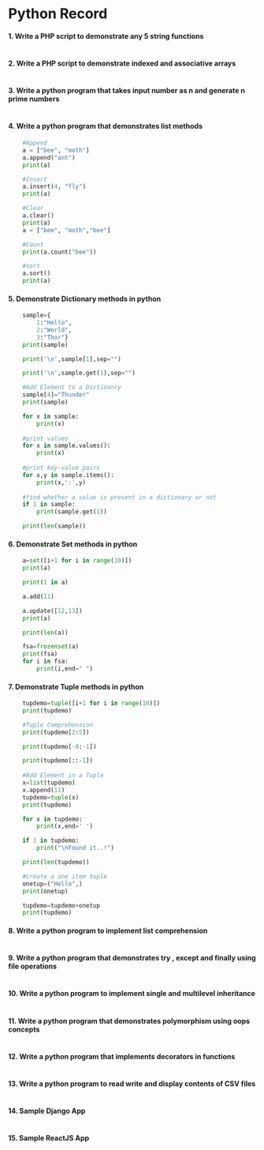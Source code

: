 # Python Record
#### 1. Write a PHP script to demonstrate any 5 string functions
```php
```
#### 2. Write a PHP script to demonstrate indexed and associative arrays
```php
```
#### 3. Write a python program that takes input number as n and generate n prime numbers
```py
```
#### 4. Write a python program that demonstrates list methods
```py
    #Append
    a = ["bee", "moth"]
    a.append("ant")
    print(a)

    #Insert
    a.insert(4, "fly")
    print(a)

    #Clear
    a.clear()
    print(a)
    a = ["bee", "moth","bee"]

    #Count
    print(a.count("bee"))

    #sort
    a.sort()
    print(a)
```
#### 5. Demonstrate Dictionary methods in python
```py
    sample={
        1:"Hello",
        2:"World",
        3:"Thor"}
    print(sample)

    print('\n',sample[1],sep="")

    print('\n',sample.get(1),sep="")

    #Add Element to a Dictioanry 
    sample[4]="Thunder"
    print(sample)

    for x in sample:
        print(x)
    
    #print values
    for x in sample.values():
        print(x)
    
    #print key-value pairs
    for x,y in sample.items():
        print(x,':',y)
    
    #find whether a value is present in a dictionary or not
    if 1 in sample:
        print(sample.get(1))

    print(len(sample))
```
#### 6. Demonstrate Set methods in python
```py
    a=set([i+1 for i in range(10)])
    print(a)

    print(1 in a)

    a.add(11)

    a.update([12,13])
    print(a)

    print(len(a))

    fsa=frozenset(a)
    print(fsa)
    for i in fsa:
        print(i,end=" ")
```
#### 7. Demonstrate Tuple methods in python
```py
    tupdemo=tuple([i+1 for i in range(10)])
    print(tupdemo)

    #Tuple Comprehension
    print(tupdemo[2:5])

    print(tupdemo[-8:-1])

    print(tupdemo[::-1])
    
    #Add Element in a Tuple
    x=list(tupdemo)
    x.append(11)
    tupdemo=tuple(x)
    print(tupdemo)

    for x in tupdemo:
        print(x,end=' ')

    if 1 in tupdemo:
        print("\nFound it..!")

    print(len(tupdemo))

    #create a one item tuple
    onetup=("Hello",)
    print(onetup)

    tupdemo=tupdemo+onetup
    print(tupdemo)
```
#### 8. Write a python program to implement list comprehension
```py
```
#### 9. Write a python program that demonstrates try , except and finally using file operations
```py
```
#### 10. Write a python program to implement single and multilevel inheritance
```py
```
#### 11. Write a python program that demonstrates polymorphism using oops concepts
```py
```
#### 12. Write a python program that implements decorators in functions
```py
```
#### 13. Write a python program to read write and display contents of CSV files
```py
```
#### 14. Sample Django App
```py
```
#### 15. Sample ReactJS App
```py
```